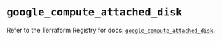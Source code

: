 # `google_compute_attached_disk`

Refer to the Terraform Registry for docs: [`google_compute_attached_disk`](https://registry.terraform.io/providers/drfaust92/google/4.16.4/docs/resources/compute_attached_disk).
